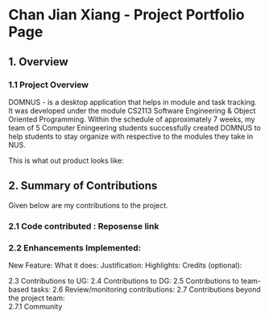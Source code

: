 # Chan Jian Xiang - Project Portfolio Page


## 1. Overview
### 1.1 Project Overview 
DOMNUS - is a desktop application that helps in module and task tracking. It was developed under the module CS2113 Software Engineering & Object Oriented Programming. Within the schedule of approximately 7 weeks, my team of 5 Computer Eningeering students successfully created DOMNUS to help students to stay organize with respective to the modules they take in NUS. 

This is what out product looks like: 

## 2. Summary of Contributions
Given below are my contributions to the project. 

### 2.1 Code contributed : Reposense link
### 2.2 Enhancements Implemented: 
New Feature: 
What it does:
Justification:
Highlights:
Credits (optional): 

2.3 Contributions to UG: 
2.4 Contributions to DG:
2.5 Contributions to team-based tasks: 
2.6 Review/monitoring contributions: 
2.7 Contributions beyond the project team:  
 2.7.1 Community

<!--stackedit_data:
eyJoaXN0b3J5IjpbNTgwMTQ0ODQ1LC0xNzUwMTI0NzQwLDIwMT
IyMzQ0OTAsMTI4MzExMjMzMSwtNTMzMTE3OTA4LDE1MzQyNzE1
NTcsLTEyOTgwNDg4MDYsLTE4MDYxMDE0NzQsLTczOTQ0Njc4Ni
wxNzQ4NTcxNjQ5LC0yMDYzMTU4OTQsLTg3MzkyNjM3LC04MDA1
ODI2MDEsMTYzNTA0NjM4OCwtMTQ4MDQ0NDI0NSwtNTQ5NTczNz
M2LC05MTQ1NjE2NDcsMTE3ODc4NDQwXX0=
-->